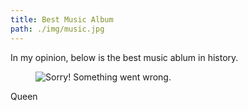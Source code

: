 ```yaml
---
title: Best Music Album
path: ./img/music.jpg
---
```


<div class="first-post">
In my opinion, below is the best music ablum in history.

</div>
<div class="container">
<div class="first-post-align">
<figure class="music-img">
        <img src="./img/bg.jpg" alt="Sorry! Something went wrong.">
        
 </figure>
 </div>
 <div class="music-text">
 <span class="music-text">
        Queen
        </span>
 </div>
 </div>
